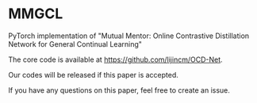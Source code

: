 # MMGCL

PyTorch implementation of "Mutual Mentor: Online Contrastive Distillation Network for General Continual Learning"


The core code is available at https://github.com/lijincm/OCD-Net.


Our codes will be released if this paper is accepted.

If you have any questions on this paper, feel free to create an issue.
